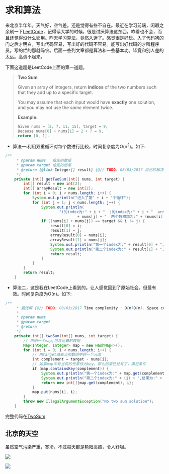 # 求和算法


来北京半年年。天气好，空气差。还是觉得有些不自在。最近在学习前端，闲暇之余刷一下[LeetCode](https://leetcode.com/)，记得读大学的时候，很是讨厌算法这东西。咋看也不会，而且还觉得没什么卵用。昨天学习算法，竟然入迷了。感觉很是好玩。入了代码狗的门之后才明白，写出代码容易，写出好的代码不容易。能写出好代码的才叫程序员。写的烂的那就码农。后面一些列文章都是算法和一些基本功。毕竟和别人差的太远。高调不起来。<!--more-->

下面这道题是LeetCode上面的第一道题。

> **Two Sum** 
>
> Given an array of integers, return **indices** of the two numbers such that they add up to a specific target.
>
> You may assume that each input would have **exactly** one solution, and you may not use the *same* element twice.
>
> **Example:**
>
> ```Java
> Given nums = [2, 7, 11, 15], target = 9,
> Because nums[0] + nums[1] = 2 + 7 = 9,
> return [0, 1].
> ```
>





- 算法一:利用双重循环对每个数进行比较，时间复杂度为O(n<sup>2</sup>)。如下:

```Java
/**
     * @param nums   给定的数组
     * @param target 给定的结果
     * @return {@link Integer[] result} {@// TODO: 08/03/2017 自己的解决方案 时间复杂度o(n*n)}
     */
    private int[] getTwoSum(int[] nums, int target) {
        int[] result = new int[2];
        int[] arrayResult = new int[2];
        for (int i = 0; i < nums.length; i++) {
            System.out.println("进入了第" + i + "个循环");
            for (int j = 1; j < nums.length; j++) {
                System.out.println(
                        "i的index为:" + i + "  j的index为:" + j + "  array[i]为：" + nums[i] + "  array[j]为: "
                                + nums[j] + "  两个数相加为:" + (nums[i] + nums[j]));
                if ((nums[i] + nums[j]) == target && i != j) {
                    result[0] = i;
                    result[1] = j;
                    arrayResult[0] = nums[i];
                    arrayResult[1] = nums[j];
                    System.out.println("第一个index为:" + result[0] + ",结果为:" + arrayResult[0]);
                    System.out.println("第二个index为:" + result[1] + ",结果为:" + arrayResult[1]);
                    return result;
                }
            }
        }
        return result;
    }
```

- 算法二，这是我在LeetCode上看到的。让人感觉回到了原始社会。但最有效。时间复杂度为O(n)。如下:

```Java
/**
     * 最优解 {@// TODO: 08/03/2017 Time complexity : O(n)O(n). Space complexity : O(n)O(n).  }
     *
     * @param nums
     * @param target
     * @return
     */
    private int[] twoSum(int[] nums, int target) {
        // 声明一个map,包含运算的数据
        Map<Integer, Integer> map = new HashMap<>();
        for (int i = 0; i < nums.length; i++) {
            // 用target减去当前数组中的一个元素
            int complement = target - nums[i];
            // 如果map中有当前的元素作为key，那么结果已经有了，满足条件
            if (map.containsKey(complement)) {
                System.out.println("第一个index为:" + map.get(complement) + ",结果为:" + nums[map.get(complement)]);
                System.out.println("第二个index为:" + (i) + ",结果为:" + nums[i]);
                return new int[]{map.get(complement), i};
            }
            map.put(nums[i], i);
        }
        throw new IllegalArgumentException("No two sum solution");
    }
```
完整代码在[TwoSum](https://github.com/jiangTaoQuite/DeepSea/blob/master/algorithm/src/tech/jiangtao/algorithm/TwoSum.java)

## 北京的天空

虽然空气污染严重，寒冷，不过每天都是艳阳高照，令人舒坦。

![](http://7xk0q3.com1.z0.glb.clouddn.com/201703099565IMG_20170309_123315.jpg)

![](http://7xk0q3.com1.z0.glb.clouddn.com/2017030974738IMG_20170309_123307.jpg)